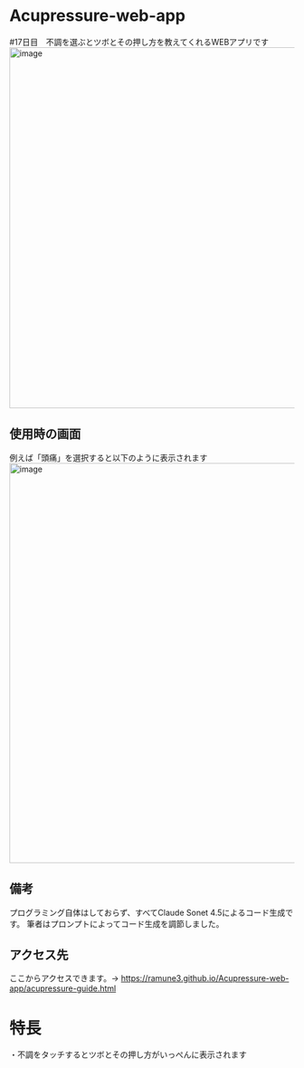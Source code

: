 # Acupressure-web-app
#17日目　不調を選ぶとツボとその押し方を教えてくれるWEBアプリです
<img width="807" height="638" alt="image" src="https://github.com/user-attachments/assets/1f1d69ae-867f-414c-a946-2fbec4894308" />


## 使用時の画面
例えば「頭痛」を選択すると以下のように表示されます
<img width="812" height="707" alt="image" src="https://github.com/user-attachments/assets/d2b42a25-98e3-4d6d-af21-2e4683655a3f" />


## 備考
プログラミング自体はしておらず、すべてClaude Sonet 4.5によるコード生成です。
筆者はプロンプトによってコード生成を調節しました。

## アクセス先
ここからアクセスできます。→ https://ramune3.github.io/Acupressure-web-app/acupressure-guide.html

# 特長

・不調をタッチするとツボとその押し方がいっぺんに表示されます

